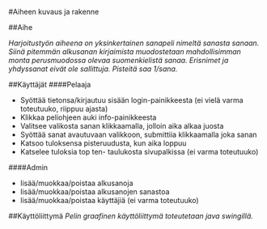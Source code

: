 #Aiheen kuvaus ja rakenne


##Aihe

*Harjoitustyön aiheena on yksinkertainen sanapeli nimeltä sanasta sanaan. Siinä pitemmän alkusanan kirjaimista muodostetaan mahdollisimman monta perusmuodossa olevaa suomenkielistä sanaa. Erisnimet ja yhdyssanat eivät ole sallittuja. Pisteitä saa 1/sana.*

##Käyttäjät
####Pelaaja
- Syöttää tietonsa/kirjautuu sisään login-painikkeesta (ei vielä varma toteutuuko, riippuu ajasta)
- Klikkaa peliohjeen auki info-painikkeesta
- Valitsee valikosta sanan klikkaamalla, jolloin aika alkaa juosta
- Syöttää sanat avautuvaan valikkoon, submittiia klikkaamalla joka sanan
- Katsoo tuloksensa pisteruudusta, kun aika loppuu
- Katselee tuloksia top ten- taulukosta sivupalkissa (ei varma toteutuuko)

####Admin
- lisää/muokkaa/poistaa alkusanoja
- lisää/muokkaa/poistaa alkusanojen sanastoa
- lisää/muokkaa/poistaa käyttäjiä (ei varma toteutuuko)

##Käyttöliittymä
*Pelin graafinen käyttöliittymä toteutetaan java swingillä.*

